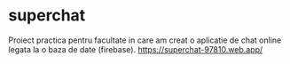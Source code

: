 # superchat

Proiect practica pentru facultate in care am creat o aplicatie de chat online legata la o baza de date (firebase).
https://superchat-97810.web.app/
